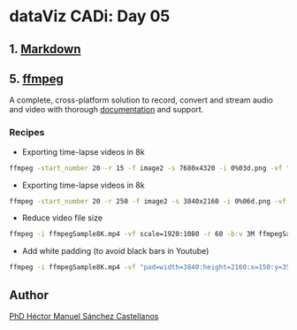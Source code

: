 # dataViz CADi: Day 05


## 1. [Markdown]()


## 5. [ffmpeg](https://www.ffmpeg.org/)

A complete, cross-platform solution to record, convert and stream audio and video with thorough <a href="https://www.ffmpeg.org/documentation.html">documentation</a> and support.

### Recipes

* Exporting time-lapse videos in 8k

```bash
ffmpeg -start_number 20 -r 15 -f image2 -s 7680x4320 -i 0%03d.png -vf "scale=trunc(iw/2)*2:trunc(ih/2)*2" -vcodec libx264 -preset veryslow -crf 15 -pix_fmt yuv420p ffmpegSample8K.mp4
```

* Exporting time-lapse videos in 8k

```bash
ffmpeg -start_number 20 -r 250 -f image2 -s 3840x2160 -i 0%06d.png -vf "scale=trunc(iw/2)*2:trunc(ih/2)*2" -vcodec libx264 -preset veryslow -crf 15 -pix_fmt yuv420p ffmpegSample4K.mp4
```

* Reduce video file size

```bash
ffmpeg -i ffmpegSample8K.mp4 -vf scale=1920:1080 -r 60 -b:v 3M ffmpegSampleReduced.mp4
```

* Add white padding (to avoid black bars in Youtube)

```bash
ffmpeg -i ffmpegSample8K.mp4 -vf "pad=width=3840:height=2160:x=150:y=350:color=white"  ffmpegSample8K_Padded.mp4
```

## Author

[PhD Héctor Manuel Sánchez Castellanos](https://chipdelmal.github.io/)
